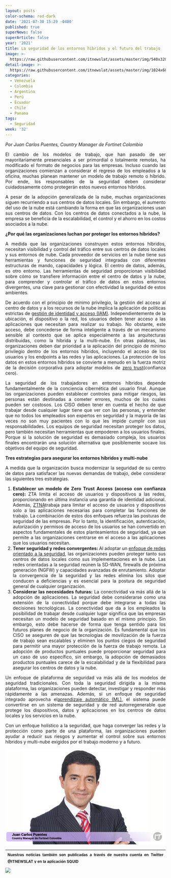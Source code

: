 ```yaml
---
layout: posts
color-schema: red-dark
date: '2021-07-30 15:29 -0400'
published: true
superNews: false
superArticle: false
year: '2021'
title: La seguridad de los entornos híbridos y el futuro del trabajo
image: >-
  https://raw.githubusercontent.com/itnewslat/assets/master/img/540x320/Juan-Carlos-Puentes-p.jpg
detail-image: >-
  https://raw.githubusercontent.com/itnewslat/assets/master/img/1024x680/Juan-Carlos-Puentes-g.jpg
categories:
  - Venezuela
  - Colombia
  - Argentina
  - Perú
  - Ecuador
  - Chile
  - Panama
tags:
  - Seguridad
week: '32'
---
```

<p style="text-align: justify;"><em>Por Juan Carlos Puentes, Country Manager de Fortinet Colombia</em></p>
<p style="text-align: justify;">El cambio de los modelos de trabajo, que han pasado de ser mayoritariamente presenciales a ser primordial o totalmente remotas, ha modificado el formato de negocios para las empresas. Incluso cuando las organizaciones comienzan a considerar el regreso de los empleados a la oficina, muchas planean mantener un modelo de trabajo remoto o híbrido. Por ende, los responsables de la seguridad deben considerar cuidadosamente cómo protegerán estos nuevos entornos híbridos.</p>
<p style="text-align: justify;">A pesar de la adopción generalizada de la nube, muchas organizaciones siguen recurriendo a sus centros de datos locales. Sin embargo, el aumento del uso de la nube está cambiando la forma en que las organizaciones usan sus centros de datos. Con los centros de datos conectados a la nube, la empresa se beneficia de la escalabilidad, el control y el ahorro en los costos asociados a la nube.</p>
<p style="text-align: justify;"><strong>¿Por qué las organizaciones luchan por proteger los entornos híbridos?</strong></p>
<p style="text-align: justify;">A medida que las organizaciones construyen estos entornos híbridos, necesitan visibilidad y control del tráfico entre sus centros de datos locales y sus entornos de nube. Cada proveedor de servicios en la nube tiene sus herramientas y funciones de seguridad integradas con diferentes estructuras de mando, capacidades y lógica. El centro de datos, además, es otro entorno. Las herramientas de seguridad proporcionan visibilidad sobre cómo se transfiere información entre el centro de datos y la nube, para comprender y controlar el tráfico de datos en estos entornos divergentes, una clave para gestionar con efectividad la seguridad de estos ambientes.</p>
<p style="text-align: justify;">De acuerdo con el principio de mínimo privilegio, la gestión del acceso al centro de datos y a los recursos de la nube implica la aplicación de políticas estrictas de <a href="https://www.fortinet.com/products/identity-access-management?utm_source=blog&amp;utm_campaign=identity-access-mgmt">gestión de identidad y acceso (IAM)</a>. Independientemente de la ubicación, el dispositivo o la red, los usuarios deben tener acceso a las aplicaciones que necesitan para realizar su trabajo. No obstante, este acceso, debe concederse de forma inteligente a través de un mecanismo sensible al contexto que se aplica especialmente a las arquitecturas distribuidas, como la híbrida y la multi-nube. En otras palabras, las organizaciones deben dar prioridad a la aplicación del principio de mínimo privilegio dentro de los entornos híbridos, incluyendo el acceso de los usuarios y los endpoints a las redes y las aplicaciones. La protección de los datos en estos entornos híbridos se convierte a menudo en la fuerza motriz de la decisión corporativa para adoptar modelos de <a href="https://www.fortinet.com/resources/cyberglossary/what-is-the-zero-trust-network-security-model?utm_source=blog&amp;utm_campaign=zero-trust-network-security-model">zero trust</a>(confianza cero).</p>
<p style="text-align: justify;">La seguridad de los trabajadores en entornos híbridos depende fundamentalmente de la conciencia cibernética del usuario final. Aunque las organizaciones pueden establecer controles para mitigar riesgos, las personas están destinadas a cometer errores, muchos de los cuales pueden ser costosos. Los CISO deben tener en cuenta el hecho de que trabajar desde cualquier lugar tiene que ver con las personas, y entender que no todos los empleados son expertos en seguridad y la mayoría de las veces no son muy pacientes con lo que les impide cumplir con sus responsabilidades. Los equipos de seguridad necesitan proteger los datos, pero también necesitan herramientas que empoderen a los usuarios finales. Porque si la solución de seguridad es demasiado compleja, los usuarios finales encontrarán una solución alternativa que posiblemente socave los objetivos del equipo de seguridad.</p>
<p style="text-align: justify;"><strong>Tres estrategias para asegurar los entornos híbridos y multi-nube</strong></p>
<p style="text-align: justify;">A medida que la organización busca modernizar la seguridad de su centro de datos para satisfacer las nuevas demandas de trabajo, debe considerar las siguientes tres estrategias.</p>

<ol style="text-align: justify;">
	<li><strong>Establecer un modelo de Zero Trust Access (acceso con confianza cero): </strong>ZTA limita el acceso de usuarios y dispositivos a las redes, proporcionando en última instancia una garantía de identidad adicional. Además, <a href="https://www.fortinet.com/solutions/enterprise-midsize-business/network-access.html?utm_source=blog&amp;utm_campaign=zero-trust-network-access">ZTNA</a>trabaja para limitar el acceso de usuarios y dispositivos solo a las aplicaciones necesarias para completar las funciones de trabajo. La combinación de estos dos enfoques refuerza las posturas de seguridad de las empresas. Por lo tanto, la identificación, autenticación, autorización y permisos de acceso de los usuarios se han convertido en aspectos fundamentales de estos planteamientos de seguridad, ya que permite a las organizaciones centrarse en el acceso a las aplicaciones que los usuarios necesitan.</li>
	<li><strong>Tener seguridad y redes convergentes: </strong>Al adoptar un <a href="https://www.fortinet.com/blog/business-and-technology/defining-security-driven-networking?utm_source=blog&amp;utm_campaign=sdn">enfoque de redes orientado a la seguridad</a>, las organizaciones pueden proteger tanto sus centros de datos locales como sus implementaciones en la nube. Las redes orientadas a la seguridad reúnen la SD-WAN, firewalls de próxima generación (NGFW) y capacidades avanzadas de enrutamiento. Adoptar la convergencia de la seguridad y las redes elimina los silos que conducen a deficiencias y es esencial para la postura de seguridad general de cualquier organización.</li>
	<li><strong>Considerar las necesidades futuras:</strong> La conectividad va más allá de la adopción de aplicaciones. La seguridad debe considerarse como una extensión de la conectividad porque debe integrarse a todas las decisiones tecnológicas. La conectividad que da a los empleados la posibilidad de trabajar desde cualquier lugar significa que las empresas necesitan un modelo de seguridad basado en el mismo principio. Sin embargo, esto debe hacerse de forma que tenga sentido para los futuros planes de negocio de la organización. Es fundamental que los CISO se aseguren de que las tecnologías de movilización de la fuerza de trabajo sean escalables y eliminen los puntos ciegos de seguridad para permitir una mayor protección de la fuerza de trabajo remota. La adopción de productos puntuales puede proporcionar seguridad para un caso de uso específico, sin embargo, la adopción de demasiados productos puntuales carece de la escalabilidad y de la flexibilidad para asegurar los centros de datos y la nube.</li>
</ol>
<p style="text-align: justify;">Un enfoque de plataforma de seguridad va más allá de los modelos de seguridad tradicionales. Con toda la seguridad dirigida a la misma plataforma, las organizaciones pueden detectar, investigar y responder más rápidamente a las amenazas. Además, si un enfoque de seguridad integrado aprovecha el<a href="https://www.fortinet.com/solutions/enterprise-midsize-business/machine-learning.html?utm_source=blog&amp;utm_campaign=ai-automation">aprendizaje automático (ML)</a>, el sistema puede convertirse en un sistema de seguridad y de red autorregenerable que protege los dispositivos, datos y aplicaciones en los centros de datos locales y los servicios en la nube.</p>
<p style="text-align: justify;">Con un enfoque holístico a la seguridad, que haga converger las redes y la protección como parte de una plataforma, las organizaciones pueden ayudar a reducir sus riesgos y aumentar el control sobre sus entornos híbridos y multi-nube exigidos por el trabajo moderno y a futuro.</p>

![](https://raw.githubusercontent.com/itnewslat/assets/master/img/540x320/Juan-Carlos-Puentes-p.jpg)

<table style="height: 42px;" width="569">
<tbody>
<tr>
<td style="text-align: justify;"><sub><strong>Nuestras noticias también son publicadas a través de nuestra cuenta en Twitter <a href="https://twitter.com/itnewslat?lang=es">@ITNEWSLAT</a> y en la aplicación <a href="https://squidapp.co/en/">SQUID</a></strong></sub></td>
</tr>
</tbody>
</table>

<img src="https://tracker.metricool.com/c3po.jpg?hash=56f88a41e39ab42c063cc51676587a04"/>

